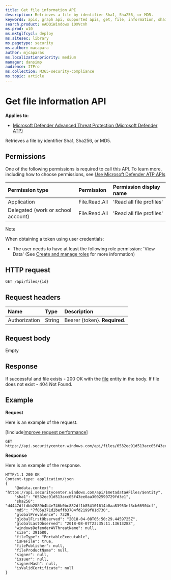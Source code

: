 ```yaml
---
title: Get file information API
description: Retrieves a file by identifier Sha1, Sha256, or MD5.
keywords: apis, graph api, supported apis, get, file, information, sha1, sha256, md5
search.product: eADQiWindows 10XVcnh
ms.prod: w10
ms.mktglfcycl: deploy
ms.sitesec: library
ms.pagetype: security
ms.author: macapara
author: mjcaparas
ms.localizationpriority: medium
manager: dansimp
audience: ITPro
ms.collection: M365-security-compliance 
ms.topic: article
---
```


# Get file information API
**Applies to:**
- [Microsoft Defender Advanced Threat Protection (Microsoft Defender ATP)](https://go.microsoft.com/fwlink/p/?linkid=2069559)

Retrieves a file by identifier Sha1, Sha256, or MD5.

## Permissions
One of the following permissions is required to call this API. To learn more, including how to choose permissions, see [Use Microsoft Defender ATP APIs](apis-intro.md)

Permission type |	Permission	|	Permission display name
:---|:---|:---
Application |	File.Read.All |	'Read all file profiles'
Delegated (work or school account) | File.Read.All |	'Read all file profiles'

>[!Note]
> When obtaining a token using user credentials:
>- The user needs to have at least the following role permission: 'View Data' (See [Create and manage roles](user-roles.md) for more information)

## HTTP request
```
GET /api/files/{id}
```

## Request headers

Name | Type | Description
:---|:---|:---
Authorization | String | Bearer {token}. **Required**.


## Request body
Empty

## Response
If successful and file exists - 200 OK with the [file](files.md) entity in the body. If file does not exist - 404 Not Found.


## Example

**Request**

Here is an example of the request.

[!include[Improve request performance](improverequestperformance-new.md)]

```
GET https://api.securitycenter.windows.com/api/files/6532ec91d513acc05f43ee0aa3002599729fd3e1
```

**Response**

Here is an example of the response.


```
HTTP/1.1 200 OK
Content-type: application/json
{
    "@odata.context": "https://api.securitycenter.windows.com/api/$metadata#Files/$entity",
    "sha1": "6532ec91d513acc05f43ee0aa3002599729fd3e1",
    "sha256": "d4447dffdbb2889b4b4e746b0bc882df1b854101614b0aa83953ef3cb66904cf",
    "md5": "7f05a371d2beffb3784fd2199f81d730",
    "globalPrevalence": 7329,
    "globalFirstObserved": "2018-04-08T05:50:29.4459725Z",
    "globalLastObserved": "2018-08-07T23:35:11.1361328Z",
    "windowsDefenderAVThreatName": null,
    "size": 391680,
    "fileType": "PortableExecutable",
    "isPeFile": true,
    "filePublisher": null,
    "fileProductName": null,
    "signer": null,
    "issuer": null,
    "signerHash": null,
    "isValidCertificate": null
}
```
